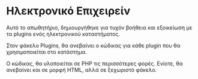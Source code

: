 # **Ηλεκτρονικό Επιχειρείν**

Αυτό το απωθητήριο, δημιουργήθηκε για τυχόν βοήθεια και εξοικείωση με τα plugins ενός ηλεκτρονικού καταστήματος.

Στον φάκελο Plugins, θα ανεβαίνει ο κώδικας για κάθε plugin που θα χρησιμοποιείται στο κατάστημα.

Ο κώδικας, θα υλοποιείται σε PHP τις περισσότερες φορές. Ενίοτε, θα ανεβαίνει και σε μορφή HTML, αλλά σε ξεχωριστό φάκελο.
